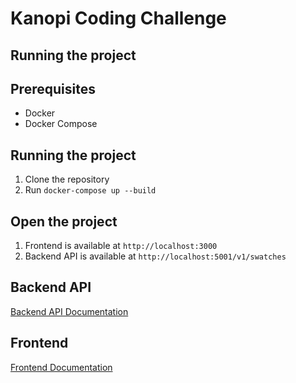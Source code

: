 # Kanopi Coding Challenge

## Running the project
 
## Prerequisites

- Docker
- Docker Compose

## Running the project

1. Clone the repository
2. Run `docker-compose up --build`

## Open the project

1. Frontend is available at `http://localhost:3000`
2. Backend API is available at `http://localhost:5001/v1/swatches`

## Backend API

[Backend API Documentation](./backend/README.md)

## Frontend

[Frontend Documentation](./frontend/README.md)
